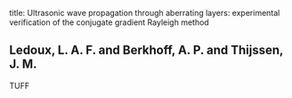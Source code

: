 title: Ultrasonic wave propagation through aberrating layers: experimental verification of the conjugate gradient Rayleigh method

## Ledoux, L. A. F. and Berkhoff, A. P. and Thijssen, J. M.
TUFF

